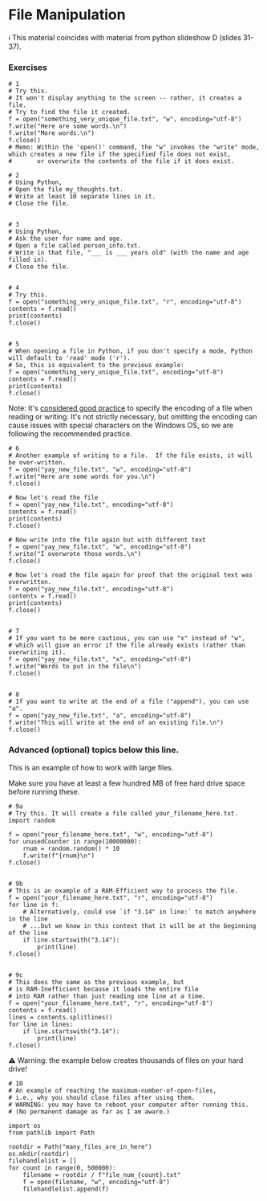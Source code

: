 # File Manipulation

ℹ️ This material coincides with material from python slideshow D (slides 31-37).

### Exercises

```python3 
# 1
# Try this. 
# It won't display anything to the screen -- rather, it creates a file.
# Try to find the file it created.
f = open("something_very_unique_file.txt", "w", encoding="utf-8")
f.write("Here are some words.\n")
f.write("More words.\n")
f.close()
# Memo: Within the 'open()' command, the "w" invokes the "write" mode, which creates a new file if the specified file does not exist,
#       or overwrite the contents of the file if it does exist.

# 2
# Using Python,
# Open the file my_thoughts.txt.
# Write at least 10 separate lines in it.
# Close the file.


# 3
# Using Python,
# Ask the user for name and age.
# Open a file called person_info.txt.
# Write in that file, "___ is ___ years old" (with the name and age filled in).
# Close the file.


# 4
# Try this.
f = open("something_very_unique_file.txt", "r", encoding="utf-8")
contents = f.read()
print(contents)
f.close()


# 5
# When opening a file in Python, if you don't specify a mode, Python will default to 'read' mode ('r'). 
# So, this is equivalent to the previous example:
f = open("something_very_unique_file.txt", encoding="utf-8")
contents = f.read()
print(contents)
f.close()
```

Note: It's [considered good practice](https://pylint.pycqa.org/en/latest/user_guide/messages/warning/unspecified-encoding.html) to specify the encoding of a file when reading or writing. It's not strictly necessary, but omitting the encoding can cause issues with special characters on the Windows OS, so we are following the recommended practice.

```python3
# 6
# Another example of writing to a file.  If the file exists, it will be over-written.
f = open("yay_new_file.txt", "w", encoding="utf-8")
f.write("Here are some words for you.\n")
f.close()

# Now let's read the file
f = open("yay_new_file.txt", encoding="utf-8")
contents = f.read()
print(contents)
f.close()

# Now write into the file again but with different text
f = open("yay_new_file.txt", "w", encoding="utf-8")
f.write("I overwrote those words.\n")
f.close()

# Now let's read the file again for proof that the original text was overwritten.
f = open("yay_new_file.txt", encoding="utf-8")
contents = f.read()
print(contents)
f.close()


# 7
# If you want to be more cautious, you can use "x" instead of "w", 
# which will give an error if the file already exists (rather than overwriting it).
f = open("yay_new_file.txt", "x", encoding="utf-8")
f.write("Words to put in the file\n")
f.close()


# 8
# If you want to write at the end of a file ("append"), you can use "a".
f = open("yay_new_file.txt", "a", encoding="utf-8")
f.write("This will write at the end of an existing file.\n")
f.close()
```


### Advanced (optional) topics below this line.

This is an example of how to work with large files. 

Make sure you have at least a few hundred MB of free hard drive space before running these.

```python3
# 9a
# Try this. It will create a file called your_filename_here.txt.
import random

f = open("your_filename_here.txt", "w", encoding="utf-8")
for unusedCounter in range(10000000):
    rnum = random.random() * 10
    f.write(f"{rnum}\n")
f.close()


# 9b
# This is an example of a RAM-Efficient way to process the file.
f = open("your_filename_here.txt", "r", encoding="utf-8")
for line in f:
    # Alternatively, could use `if "3.14" in line:` to match anywhere in the line
    # ...but we know in this context that it will be at the beginning of the line
    if line.startswith("3.14"):
        print(line)
f.close()


# 9c
# This does the same as the previous example, but
# is RAM-Inefficient because it loads the entire file
# into RAM rather than just reading one line at a time.
f = open("your_filename_here.txt", "r", encoding="utf-8")
contents = f.read()
lines = contents.splitlines()
for line in lines:
    if line.startswith("3.14"):
        print(line)
f.close()
```

⚠️ Warning: the example below creates thousands of files on your hard drive!

```python3
# 10
# An example of reaching the maximum-number-of-open-files,
# i.e., why you should close files after using them.
# WARNING: you may have to reboot your computer after running this.
# (No permanent damage as far as I am aware.)

import os
from pathlib import Path

rootdir = Path("many_files_are_in_here")
os.mkdir(rootdir)
filehandlelist = []
for count in range(0, 500000):
    filename = rootdir / f"file_num_{count}.txt"
    f = open(filename, "w", encoding="utf-8")
    filehandlelist.append(f)
```
